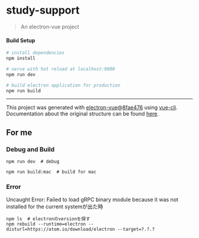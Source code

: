 # study-support

> An electron-vue project

#### Build Setup

``` bash
# install dependencies
npm install

# serve with hot reload at localhost:9080
npm run dev

# build electron application for production
npm run build


```

---

This project was generated with [electron-vue](https://github.com/SimulatedGREG/electron-vue)@[8fae476](https://github.com/SimulatedGREG/electron-vue/tree/8fae4763e9d225d3691b627e83b9e09b56f6c935) using [vue-cli](https://github.com/vuejs/vue-cli). Documentation about the original structure can be found [here](https://simulatedgreg.gitbooks.io/electron-vue/content/index.html).

## For me
### Debug and Build
```
npm run dev  # debug

npm run build:mac  # build for mac
```

### Error
Uncaught Error: Failed to load gRPC binary module because it was not installed for the current systemが出た時
```
npm ls  # electronのversionを探す
npm rebuild --runtime=electron --disturl=https://atom.io/download/electron --target=?.?.?
```